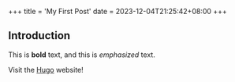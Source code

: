 +++
title = 'My First Post'
date = 2023-12-04T21:25:42+08:00
+++
## Introduction

This is **bold** text, and this is *emphasized* text.

Visit the [Hugo](https://gohugo.io) website!
